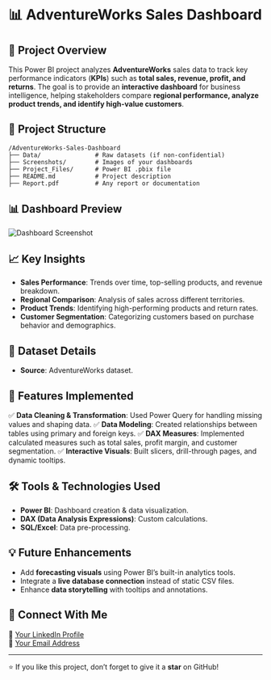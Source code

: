 # 📊 AdventureWorks Sales Dashboard

## 📌 Project Overview
This Power BI project analyzes **AdventureWorks** sales data to track key performance indicators (**KPIs**) such as **total sales, revenue, profit, and returns**. The goal is to provide an **interactive dashboard** for business intelligence, helping stakeholders compare **regional performance, analyze product trends, and identify high-value customers**.

## 📂 Project Structure
```
/AdventureWorks-Sales-Dashboard
├── Data/               # Raw datasets (if non-confidential)
├── Screenshots/        # Images of your dashboards
├── Project_Files/      # Power BI .pbix file
├── README.md           # Project description
├── Report.pdf          # Any report or documentation
```

## 📊 Dashboard Preview
![Dashboard Screenshot](Screenshots/dashboard_preview.png)

## 📈 Key Insights
- **Sales Performance**: Trends over time, top-selling products, and revenue breakdown.
- **Regional Comparison**: Analysis of sales across different territories.
- **Product Trends**: Identifying high-performing products and return rates.
- **Customer Segmentation**: Categorizing customers based on purchase behavior and demographics.

## 🔗 Dataset Details
- **Source**: AdventureWorks dataset.

## 🚀 Features Implemented
✅ **Data Cleaning & Transformation**: Used Power Query for handling missing values and shaping data.
✅ **Data Modeling**: Created relationships between tables using primary and foreign keys.
✅ **DAX Measures**: Implemented calculated measures such as total sales, profit margin, and customer segmentation.
✅ **Interactive Visuals**: Built slicers, drill-through pages, and dynamic tooltips.

## 🛠️ Tools & Technologies Used
- **Power BI**: Dashboard creation & data visualization.
- **DAX (Data Analysis Expressions)**: Custom calculations.
- **SQL/Excel**: Data pre-processing.

## 💡 Future Enhancements
- Add **forecasting visuals** using Power BI’s built-in analytics tools.
- Integrate a **live database connection** instead of static CSV files.
- Enhance **data storytelling** with tooltips and annotations.

## 🤝 Connect With Me
🔗 [Your LinkedIn Profile](www.linkedin.com/in/akshay-data)  
📧 [Your Email Address](akshay552k4@gmail.com)  

---

⭐ If you like this project, don’t forget to give it a **star** on GitHub!
